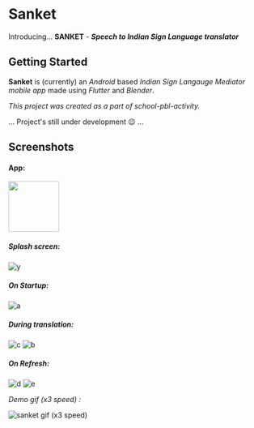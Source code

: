 # Sanket
Introducing... **SANKET** - 
_**Speech to Indian Sign Language translator**_

## Getting Started

**Sanket** is (currently) an _Android_ based _Indian Sign Langauge Mediator mobile app_ made using _Flutter_ and _Blender_.

_This project was created as a part of school-pbl-activity._

... Project's still under development :wink: ...
## Screenshots 

#### App:
<img src="https://user-images.githubusercontent.com/69296480/163388178-0cc5afe9-698f-4e37-9025-40f1d2ca8dab.jpg" width="100">

##### Splash screen:
![y](https://user-images.githubusercontent.com/69296480/163388210-749c706e-93ff-4fc4-b79d-dfa58bfa52fb.jpg)

##### On Startup:
![a](https://user-images.githubusercontent.com/69296480/163388238-110fccb2-6e38-40d5-91b5-4454bda0c8dc.jpg)

##### During translation:
![c](https://user-images.githubusercontent.com/69296480/163388245-0a2193f1-b39e-4b0d-b783-734590428406.jpg)
![b](https://user-images.githubusercontent.com/69296480/163388290-ec9aa348-cbc2-47a1-a09c-87f195d79be8.jpg)

##### On Refresh:
![d](https://user-images.githubusercontent.com/69296480/163388312-a4ea2952-f601-4668-8714-91abf8b983f2.jpg)
![e](https://user-images.githubusercontent.com/69296480/163388328-4d870390-d89d-4f6a-be17-4a90b5db9aa8.jpg)

_Demo gif (x3 speed) :_

![sanket gif (x3 speed)](https://user-images.githubusercontent.com/69296480/162811291-02ae9c88-8bef-479b-b13d-e5e2e27a92e0.gif)

